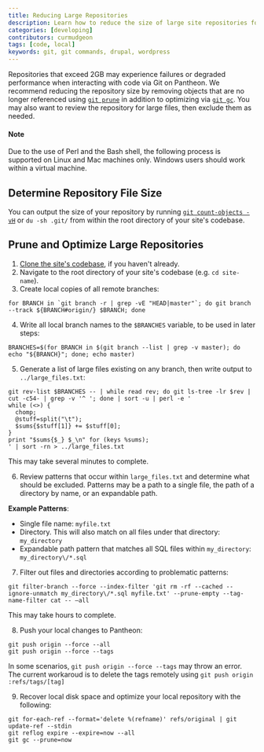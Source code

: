 ```yaml
---
title: Reducing Large Repositories
description: Learn how to reduce the size of large site repositories for optimized performance and reliability on Pantheon.
categories: [developing]
contributors: curmudgeon
tags: [code, local]
keywords: git, git commands, drupal, wordpress
---
```

Repositories that exceed 2GB may experience failures or degraded performance when interacting with code via Git on Pantheon. We recommend reducing the repository size by removing objects that are no longer referenced using [`git prune`](https://git-scm.com/docs/git-prune) in addition to optimizing via [`git gc`](https://git-scm.com/docs/git-gc). You may also want to review the repository for large files, then exclude them as needed.


<div class="alert alert-info">
<h4>Note</h4>
Due to the use of Perl and the Bash shell, the following process is supported on Linux and Mac machines only. Windows users should work within a virtual machine.
</div>

## Determine Repository File Size
You can output the size of your repository by running [`git count-objects -vH`](https://git-scm.com/docs/git-count-objects) or `du -sh .git/` from within the root directory of your site's codebase.

## Prune and Optimize Large Repositories

1. [Clone the site's codebase](/docs/git/#clone-your-site-codebase), if you haven't already.
2. Navigate to the root directory of your site's codebase (e.g. `cd site-name`).
3. Create local copies of all remote branches:

 ```
 for BRANCH in `git branch -r | grep -vE "HEAD|master"`; do git branch --track ${BRANCH#origin/} $BRANCH; done
 ```

4. Write all local branch names to the `$BRANCHES` variable, to be used in later steps:

 ```
 BRANCHES=$(for BRANCH in $(git branch --list | grep -v master); do echo "${BRANCH}"; done; echo master)
 ```

5. Generate a list of large files existing on any branch, then write output to `../large_files.txt`:

 ```
 git rev-list $BRANCHES -- | while read rev; do git ls-tree -lr $rev | cut -c54- | grep -v '^ '; done | sort -u | perl -e '
 while (<>) {
   chomp;
   @stuff=split("\t");
   $sums{$stuff[1]} += $stuff[0];
 }
 print "$sums{$_} $_\n" for (keys %sums);
 ' | sort -rn > ../large_files.txt
 ```

 This may take several minutes to complete.

6. Review patterns that occur within `large_files.txt` and determine what should be excluded. Patterns may be a path to a single file, the path of a directory by name, or an expandable path.

 **Example Patterns**:
 - Single file name: `myfile.txt`
 - Directory. This will also match on all files under that directory: `my_directory`
 - Expandable path pattern that matches all SQL files within `my_directory`: `my_directory\/*.sql`

7. Filter out files and directories according to problematic patterns:

 ```
 git filter-branch --force --index-filter 'git rm -rf --cached --ignore-unmatch my_directory\/*.sql myfile.txt' --prune-empty --tag-name-filter cat -- —all
 ```

 This may take hours to complete.

8. Push your local changes to Pantheon:
 
 ```
 git push origin --force --all
 git push origin --force --tags
 ```
 
 In some scenarios, `git push origin --force --tags` may throw an error. The current workaroud is to delete the tags remotely using `git push origin :refs/tags/[tag]`


9. Recover local disk space and optimize your local repository with the following:
 ```
 git for-each-ref --format='delete %(refname)' refs/original | git update-ref --stdin
 git reflog expire --expire=now --all
 git gc --prune=now
 ```
